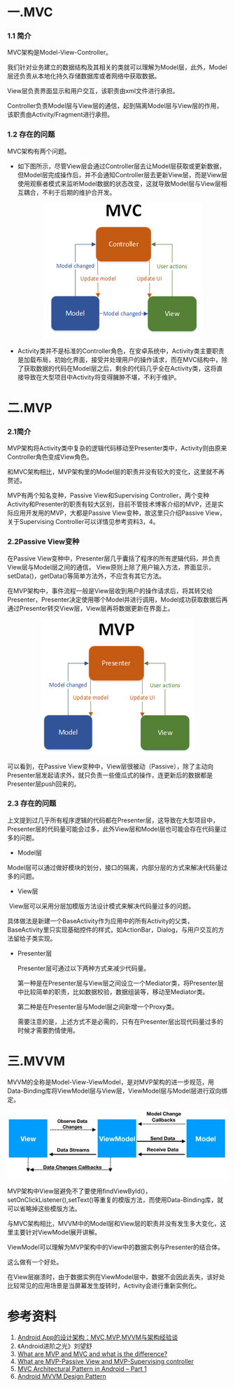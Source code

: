 # 一.MVC
### 1.1 简介
MVC架构是Model-View-Controller。

我们针对业务建立的数据结构及其相关的类就可以理解为Model层，此外，Model层还负责从本地化持久存储数据库或者网络中获取数据。

View层负责界面显示和用户交互，该职责由xml文件进行承担。

Controller负责Model层与View层的通信，起到隔离Model层与View层的作用，该职责由Activity/Fragment进行承担。

### 1.2 存在的问题
MVC架构有两个问题。

- 如下图所示，尽管View层会通过Controller层去让Model层获取或更新数据，但Model层完成操作后，并不会通知Controller层去更新View层，而是View层使用观察者模式来监听Model数据的状态改变，这就导致Model层与View层相互耦合，不利于后期的维护合开发。

  <p align="center">
    <img src="https://raw.githubusercontent.com/DoubleYellowIce/AndroidTechArticlesStorage/master/imgs/image-20220725103550614.png">
  </img>
  </p>

- Activity类并不是标准的Controller角色，在安卓系统中，Activity类主要职责是加载布局，初始化界面，接受并处理用户的操作请求，而在MVC结构中，除了获取数据的代码在Model层之后，剩余的代码几乎全在Activity类，这将直接导致在大型项目中Activity将变得臃肿不堪，不利于维护。

# 二.MVP
### 2.1简介
MVP架构将Activity类中复杂的逻辑代码移动至Presenter类中，Activity则由原来Controller角色变成View角色。

和MVC架构相比，MVP架构里的Model层的职责并没有较大的变化，这里就不再赘述。

MVP有两个知名变种，Passive View和Supervising Controller，两个变种Activity和Presenter的职责有较大区别，目前不管技术博客介绍的MVP，还是实际应用开发用的MVP，大都是Passive View变种，故这里只介绍Passive View，关于Supervising Controller可以详情见参考资料3，4。

### 2.2Passive View变种

在Passive View变种中，Presenter层几乎囊括了程序的所有逻辑代码，并负责View层与Model层之间的通信， View原则上除了用户输入方法，界面显示，setData()，getData()等简单方法外，不应含有其它方法。

在MVP架构中，事件流程一般是View层收到用户的操作请求后，将其转交给Presenter，Presenter决定使用哪个Model并进行调用，Model成功获取数据后再通过Presenter转交View层，View层再将数据更新在界面上。

<p align="center">
  <img src="https://raw.githubusercontent.com/DoubleYellowIce/AndroidTechArticlesStorage/master/imgs/image-20220725105137272.png">
</img>
</p>

可以看到，在Passive View变种中，View层很被动（Passive），除了主动向Presenter层发起请求外，就只负责一些傻瓜式的操作，连更新后的数据都是Presenter层push回来的。

### 2.3 存在的问题
上文提到过几乎所有程序逻辑的代码都在Presenter层，这导致在大型项目中，Presenter层的代码量可能会过多，此外View层和Model层也可能会存在代码量过多的问题。
- Model层

​	Model层可以通过做好模块的划分，接口的隔离，内部分层的方式来解决代码量过多的问题。
- View层

​	View层可以采用分层加模版方法设计模式来解决代码量过多的问题。

​	具体做法是新建一个BaseActivity作为应用中的所有Activity的父类，BaseActivity里只实现基础控件的样式，如ActionBar，Dialog，与用户交互的方法留给子类实现。

- Presenter层

  Presenter层可通过以下两种方式来减少代码量。

  第一种是在Presenter层与View层之间设立一个Mediator类，将Presenter层中比较简单的职责，比如数据校验，数据组装等，移动至Mediator类。

  第二种是在Presenter层与Model层之间新增一个Proxy类。

  需要注意的是，上述方式不是必需的，只有在Presenter层出现代码量过多的时候才需要酌情使用。

# 三.MVVM
MVVM的全称是Model-View-ViewModel，是对MVP架构的进一步规范，用Data-Binding库将ViewModel层与View层，ViewModel层与Model层进行双向绑定。

<p align="center">
  <img src="https://raw.githubusercontent.com/DoubleYellowIce/AndroidTechArticlesStorage/master/imgs/image-20220725105827714.png">
</img>
</p>

MVP架构中View层避免不了要使用findViewById()，setOnClickListener(),setText()等重复的模版方法，而使用Data-Binding库，就可以省略掉这些模版方法。

与MVC架构相比，MVVM中的Model层和View层的职责并没有发生多大变化，这里主要针对ViewModel展开讲解。

ViewModel可以理解为MVP架构中的View中的数据实例与Presenter的结合体。

这么做有一个好处。

在View层崩溃时，由于数据实例在ViewModel层中，数据不会因此丢失，该好处比较常见的应用场景是当屏幕发生旋转时，Activity会进行重新实例化。

# 参考资料
1. [Android App的设计架构：MVC,MVP,MVVM与架构经验谈](https://zhuanlan.zhihu.com/p/20852740)
2. 《Android进阶之光》刘望舒
3. [What are MVP and MVC and what is the difference?](https://stackoverflow.com/questions/2056/what-are-mvp-and-mvc-and-what-is-the-difference)
4. [What are MVP-Passive View and MVP-Supervising controller](https://stackoverflow.com/questions/5381847/what-are-mvp-passive-view-and-mvp-supervising-controller)
5. [MVC Architectural Pattern in Android – Part 1](https://www.techyourchance.com/mvc-android-1/)
6. [Android MVVM Design Pattern](https://www.journaldev.com/20292/android-mvvm-design-pattern)

